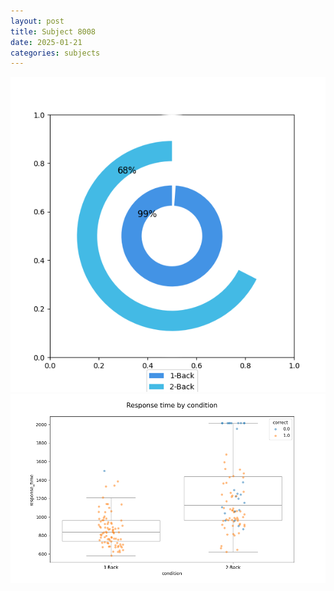 ```yaml
---
layout: post
title: Subject 8008
date: 2025-01-21
categories: subjects
---
```


![](data/8008/run-17/8008_accuracy_by_condition.png)
![](data/8008/run-17/8008_response_time_by_condition.png)
